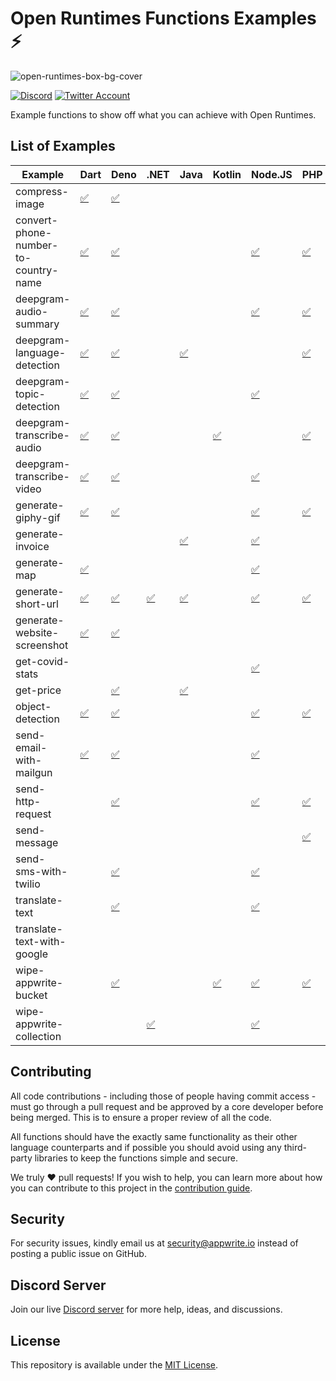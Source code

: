 # Open Runtimes Functions Examples ⚡️

![open-runtimes-box-bg-cover](https://user-images.githubusercontent.com/1297371/151676246-0e18f694-dfd7-4bab-b64b-f590fec76ef1.png)

[![Discord](https://img.shields.io/discord/937092945713172480?label=discord&style=flat-square)](https://discord.gg/fP6W2qEzfQ)
[![Twitter Account](https://img.shields.io/twitter/follow/appwrite?color=00acee&label=twitter&style=flat-square)](https://twitter.com/appwrite)

Example functions to show off what you can achieve with Open Runtimes.

## List of Examples

<!-- EXAMPLES-LIST:START -->
| Example                              | Dart                                            | Deno                                            | .NET                                  | Java                                   | Kotlin                                 | Node.JS                                         | PHP                                            | Python                                            | Ruby                                            | Swift                                            |
| ------------------------------------ | ----------------------------------------------- | ----------------------------------------------- | ------------------------------------- | -------------------------------------- | -------------------------------------- | ----------------------------------------------- | ---------------------------------------------- | ------------------------------------------------- | ----------------------------------------------- | ------------------------------------------------ |
| compress-image                       | [✅](/dart/compress-image)                       | [✅](/deno/compress-image)                       |                                       |                                        |                                        |                                                 |                                                |                                                   | [✅](/ruby/compress-image)                       |                                                  |
| convert-phone-number-to-country-name | [✅](/dart/convert-phone-number-to-country-name) | [✅](/deno/convert-phone-number-to-country-name) |                                       |                                        |                                        | [✅](/node/convert-phone-number-to-country-name) | [✅](/php/convert-phone-number-to-country-name) | [✅](/python/convert-phone-number-to-country-name) | [✅](/ruby/convert-phone-number-to-country-name) | [✅](/swift/convert-phone-number-to-country-name) |
| deepgram-audio-summary               | [✅](/dart/deepgram-audio-summary)               | [✅](/deno/deepgram-audio-summary)               |                                       |                                        |                                        | [✅](/node/deepgram-audio-summary)               | [✅](/php/deepgram-audio-summary)               | [✅](/python/deepgram-audio-summary)               | [✅](/ruby/deepgram-audio-summary)               |                                                  |
| deepgram-language-detection          | [✅](/dart/deepgram-language-detection)          | [✅](/deno/deepgram-language-detection)          |                                       | [✅](/java/deepgram-language-detection) |                                        |                                                 | [✅](/php/deepgram-language-detection)          | [✅](/python/deepgram-language-detection)          |                                                 |                                                  |
| deepgram-topic-detection             | [✅](/dart/deepgram-topic-detection)             | [✅](/deno/deepgram-topic-detection)             |                                       |                                        |                                        | [✅](/node/deepgram-topic-detection)             |                                                | [✅](/python/deepgram-topic-detection)             |                                                 |                                                  |
| deepgram-transcribe-audio            | [✅](/dart/deepgram-transcribe-audio)            | [✅](/deno/deepgram-transcribe-audio)            |                                       |                                        | [✅](/kotlin/deepgram-transcribe-audio) |                                                 | [✅](/php/deepgram-transcribe-audio)            | [✅](/python/deepgram-transcribe-audio)            |                                                 |                                                  |
| deepgram-transcribe-video            | [✅](/dart/deepgram-transcribe-video)            | [✅](/deno/deepgram-transcribe-video)            |                                       |                                        |                                        | [✅](/node/deepgram-transcribe-video)            |                                                | [✅](/python/deepgram-transcribe-video)            | [✅](/ruby/deepgram-transcribe-video)            |                                                  |
| generate-giphy-gif                   | [✅](/dart/generate-giphy-gif)                   | [✅](/deno/generate-giphy-gif)                   |                                       |                                        |                                        | [✅](/node/generate-giphy-gif)                   | [✅](/php/generate-giphy-gif)                   | [✅](/python/generate-giphy-gif)                   |                                                 |                                                  |
| generate-invoice                     |                                                 |                                                 |                                       | [✅](/java/generate-invoice)            |                                        | [✅](/node/generate-invoice)                     |                                                |                                                   |                                                 |                                                  |
| generate-map                         | [✅](/dart/generate-map)                         |                                                 |                                       |                                        |                                        | [✅](/node/generate-map)                         |                                                | [✅](/python/generate-map)                         |                                                 |                                                  |
| generate-short-url                   | [✅](/dart/generate-short-url)                   | [✅](/deno/generate-short-url)                   | [✅](/dotnet/generate-short-url)       | [✅](/java/generate-short-url)          |                                        | [✅](/node/generate-short-url)                   | [✅](/php/generate-short-url)                   | [✅](/python/generate-short-url)                   |                                                 |                                                  |
| generate-website-screenshot          | [✅](/dart/generate-website-screenshot)          | [✅](/deno/generate-website-screenshot)          |                                       |                                        |                                        |                                                 |                                                |                                                   |                                                 |                                                  |
| get-covid-stats                      |                                                 |                                                 |                                       |                                        |                                        | [✅](/node/get-covid-stats)                      |                                                |                                                   |                                                 | [✅](/swift/get-covid-stats)                      |
| get-price                            |                                                 | [✅](/deno/get-price)                            |                                       | [✅](/java/get-price)                   |                                        |                                                 |                                                |                                                   |                                                 |                                                  |
| object-detection                     | [✅](/dart/object-detection)                     | [✅](/deno/object-detection)                     |                                       |                                        |                                        | [✅](/node/object-detection)                     | [✅](/php/object-detection)                     | [✅](/python/object-detection)                     |                                                 |                                                  |
| send-email-with-mailgun              | [✅](/dart/send-email-with-mailgun)              | [✅](/deno/send-email-with-mailgun)              |                                       |                                        |                                        | [✅](/node/send-email-with-mailgun)              |                                                |                                                   |                                                 | [✅](/swift/send-email-with-mailgun)              |
| send-http-request                    |                                                 | [✅](/deno/send-http-request)                    |                                       |                                        |                                        | [✅](/node/send-http-request)                    | [✅](/php/send-http-request)                    | [✅](/python/send-http-request)                    | [✅](/ruby/send-http-request)                    |                                                  |
| send-message                         |                                                 |                                                 |                                       |                                        |                                        |                                                 | [✅](/php/send-message)                         |                                                   |                                                 |                                                  |
| send-sms-with-twilio                 |                                                 | [✅](/deno/send-sms-with-twilio)                 |                                       |                                        |                                        | [✅](/node/send-sms-with-twilio)                 |                                                | [✅](/python/send-sms-with-twilio)                 | [✅](/ruby/send-sms-with-twilio)                 |                                                  |
| translate-text                       |                                                 | [✅](/deno/translate-text)                       |                                       |                                        |                                        | [✅](/node/translate-text)                       |                                                |                                                   |                                                 |                                                  |
| translate-text-with-google           |                                                 |                                                 |                                       |                                        |                                        |                                                 |                                                |                                                   | [✅](/ruby/translate-text-with-google)           |                                                  |
| wipe-appwrite-bucket                 |                                                 | [✅](/deno/wipe-appwrite-bucket)                 |                                       |                                        | [✅](/kotlin/wipe-appwrite-bucket)      | [✅](/node/wipe-appwrite-bucket)                 | [✅](/php/wipe-appwrite-bucket)                 |                                                   | [✅](/ruby/wipe-appwrite-bucket)                 |                                                  |
| wipe-appwrite-collection             |                                                 |                                                 | [✅](/dotnet/wipe-appwrite-collection) |                                        |                                        | [✅](/node/wipe-appwrite-collection)             |                                                |                                                   | [✅](/ruby/wipe-appwrite-collection)             |                                                  |
<!-- EXAMPLES-LIST:END -->

## Contributing

All code contributions - including those of people having commit access - must go through a pull request and be approved by a core developer before being merged. This is to ensure a proper review of all the code.

All functions should have the exactly same functionality as their other language counterparts and if possible you should avoid using any third-party libraries to keep the functions simple and secure.

We truly ❤️ pull requests! If you wish to help, you can learn more about how you can contribute to this project in the [contribution guide](https://github.com/open-runtimes/.github/blob/main/CONTRIBUTING.md).


## Security

For security issues, kindly email us at [security@appwrite.io](mailto:security@appwrite.io) instead of posting a public issue on GitHub.

## Discord Server

Join our live [Discord server](https://discord.gg/fP6W2qEzfQ) for more help, ideas, and discussions.

## License

This repository is available under the [MIT License](./LICENSE).
